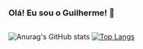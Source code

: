 ### Olá! Eu sou o Guilherme! 🤘

##

![Anurag's GitHub stats](https://github-readme-stats.vercel.app/api?username=guilherme-couto&show_icons=true&theme=tokyonight)
[![Top Langs](https://github-readme-stats.vercel.app/api/top-langs/?username=guilherme-couto&hide=javascript&theme=tokyonight)](https://github.com/guilherme-couto/github-readme-stats)
